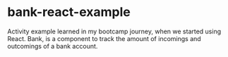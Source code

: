 # bank-react-example
 Activity example learned in my bootcamp journey, when we started using React. Bank, is a component to track the amount of incomings and outcomings of a bank account.  
